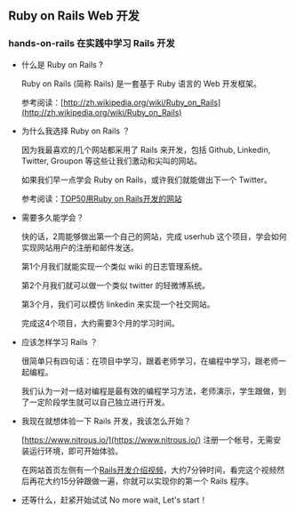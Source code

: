 ## Ruby on Rails Web 开发

### hands-on-rails 在实践中学习 Rails 开发

* 什么是 Ruby on Rails ?
        
  Ruby on Rails (简称 Rails) 是一套基于 Ruby 语言的 Web 开发框架。
        
  参考阅读：[http://zh.wikipedia.org/wiki/Ruby_on_Rails](http://zh.wikipedia.org/wiki/Ruby_on_Rails)

* 为什么我选择 Ruby on Rails ？
  
  因为我最喜欢的几个网站都采用了 Rails 来开发，包括 Github, Linkedin, Twitter, Groupon 等这些让我们激动和尖叫的网站。
  
  如果我们早一点学会 Ruby on Rails，或许我们就能做出下一个 Twitter。
    
  参考阅读：[TOP50用Ruby on Rails开发的网站](http://developer.51cto.com/art/200904/121203_all.htm)

* 需要多久能学会？

  快的话，2周能够做出第一个自己的网站，完成 userhub 这个项目，学会如何实现网站用户的注册和邮件发送。
  
  第1个月我们就能实现一个类似 wiki 的日志管理系统。
  
  第2个月我们就可以做一个类似 twitter 的轻微博系统。
  
  第3个月，我们可以模仿 linkedin 来实现一个社交网站。
  
  完成这4个项目，大约需要3个月的学习时间。

* 应该怎样学习 Rails ？
        
  很简单只有四句话：在项目中学习，跟着老师学习，在编程中学习，跟老师一起编程。

  我们认为一对一结对编程是最有效的编程学习方法，老师演示，学生跟做，到了一定阶段学生就可以自己独立进行开发。

* 我现在就想体验一下 Rails 开发，我该怎么开始？
        
  [https://www.nitrous.io/](https://www.nitrous.io/) 注册一个帐号，无需安装运行环境，即可开始体验。
  
  在网站首页左侧有一个[Rails开发介绍视频](https://www.youtube.com/embed/u6Qu9T5lRqI?hd=1)，大约7分钟时间，看完这个视频然后再花大约15分钟跟做一遍，你就可以实现你的第一个 Rails 程序。

* 还等什么，赶紧开始试试 No more wait, Let's start！
